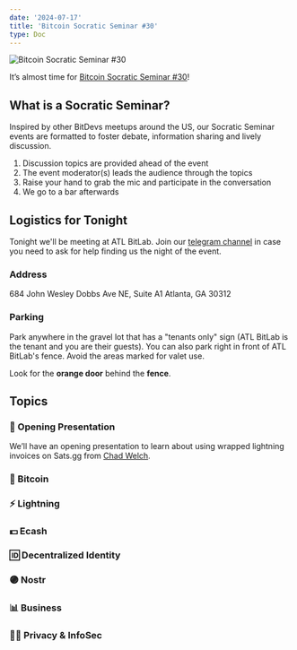 ```yaml
---
date: '2024-07-17'
title: 'Bitcoin Socratic Seminar #30'
type: Doc
---
```


![Bitcoin Socratic Seminar #30](/bitcoin-socratic-seminar-30.jpg)

It’s almost time for <a href="https://www.meetup.com/atlantabitdevs/events/302026995/">Bitcoin Socratic Seminar #30</a>!

## What is a Socratic Seminar?

Inspired by other BitDevs meetups around the US, our Socratic Seminar events are formatted to foster debate, information sharing and lively discussion.

1. Discussion topics are provided ahead of the event
2. The event moderator(s) leads the audience through the topics
3. Raise your hand to grab the mic and participate in the conversation
4. We go to a bar afterwards

## Logistics for Tonight

Tonight we'll be meeting at ATL BitLab. Join our <a href="https://atlantabitdevs.org/telegram/" target="_blank">telegram channel</a> in case you need to ask for help finding us the night of the event.

### Address

684 John Wesley Dobbs Ave NE,
Suite A1
Atlanta, GA 30312

### Parking

Park anywhere in the gravel lot that has a "tenants only" sign (ATL BitLab is the tenant and you are their guests). You can also park right in front of ATL BitLab's fence. Avoid the areas marked for valet use.

Look for the **orange door** behind the **fence**.

## Topics

### 🤙 Opening Presentation

We’ll have an opening presentation to learn about using wrapped lightning invoices on Sats.gg from [Chad Welch](https://x.com/chdwlch).

### 🧡 Bitcoin

### ⚡️ Lightning

### 💵 Ecash

### 🆔 Decentralized Identity

### 🟣 Nostr

### 📊 Business

### 🕵️‍♂️ Privacy & InfoSec
